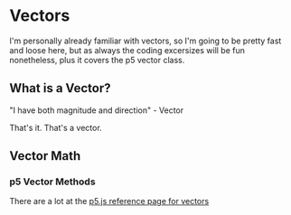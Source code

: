 # Vectors
I'm personally already familiar with vectors, so I'm going to be pretty fast and loose here, but as always the coding excersizes will be fun nonetheless, plus it covers the p5 vector class.

## What is a Vector?
"I have both magnitude and direction" - Vector

That's it. That's a vector.

## Vector Math
### p5 Vector Methods
There are a lot at the [p5.js reference page for vectors](https://p5js.org/reference/#/p5.Vector)